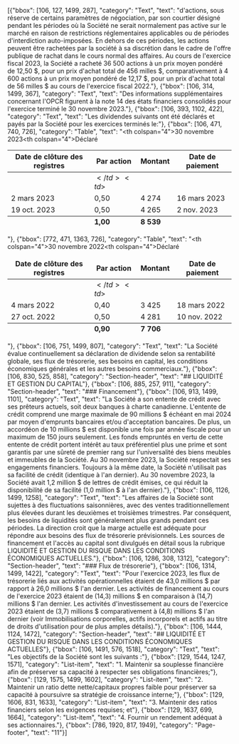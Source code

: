 [{"bbox": [106, 127, 1499, 287], "category": "Text", "text": "d'actions, sous réserve de certains paramètres de négociation, par son courtier désigné pendant les périodes où la Société ne serait normalement pas active sur le marché en raison de restrictions réglementaires applicables ou de périodes d'interdiction auto-imposées. En dehors de ces périodes, les actions peuvent être rachetées par la société à sa discrétion dans le cadre de l'offre publique de rachat dans le cours normal des affaires. Au cours de l'exercice fiscal 2023, la Société a racheté 36 500 actions à un prix moyen pondéré de 12,50 $, pour un prix d'achat total de 456 milles $, comparativement à 4 600 actions à un prix moyen pondéré de 12,17 $, pour un prix d'achat total de 56 milles $ au cours de l'exercice fiscal 2022."}, {"bbox": [106, 314, 1499, 367], "category": "Text", "text": "Des informations supplémentaires concernant l'OPCR figurent à la note 14 des états financiers consolidés pour l'exercice terminé le 30 novembre 2023."}, {"bbox": [106, 393, 1102, 422], "category": "Text", "text": "Les dividendes suivants ont été déclarés et payés par la Société pour les exercices terminés le:"}, {"bbox": [106, 471, 740, 726], "category": "Table", "text": "<table><thead><tr><th colspan=\"4\">30 novembre 2023</th></tr><tr><th colspan=\"4\">Déclaré</th></tr><tr><th>Date de clôture des registres</th><th>Par action</th><th>Montant</th><th>Date de paiement</th></tr></thead><tbody><tr><td></td><td>$</td><td>$</td><td></td></tr><tr><td>2 mars 2023</td><td>0,50</td><td>4 274</td><td>16 mars 2023</td></tr><tr><td>19 oct. 2023</td><td>0,50</td><td>4 265</td><td>2 nov. 2023</td></tr></tbody><tfoot><tr><td></td><td><strong>1,00</strong></td><td><strong>8 539</strong></td><td></td></tr></tfoot></table>"}, {"bbox": [772, 471, 1363, 726], "category": "Table", "text": "<table><thead><tr><th colspan=\"4\">30 novembre 2022</th></tr><tr><th colspan=\"4\">Déclaré</th></tr><tr><th>Date de clôture des registres</th><th>Par action</th><th>Montant</th><th>Date de paiement</th></tr></thead><tbody><tr><td></td><td>$</td><td>$</td><td></td></tr><tr><td>4 mars 2022</td><td>0,40</td><td>3 425</td><td>18 mars 2022</td></tr><tr><td>27 oct. 2022</td><td>0,50</td><td>4 281</td><td>10 nov. 2022</td></tr></tbody><tfoot><tr><td></td><td><strong>0,90</strong></td><td><strong>7 706</strong></td><td></td></tr></tfoot></table>"}, {"bbox": [106, 751, 1499, 807], "category": "Text", "text": "La Société évalue continuellement sa déclaration de dividende selon sa rentabilité globale, ses flux de trésorerie, ses besoins en capital, les conditions économiques générales et les autres besoins commerciaux."}, {"bbox": [106, 830, 525, 858], "category": "Section-header", "text": "## LIQUIDITÉ ET GESTION DU CAPITAL"}, {"bbox": [106, 885, 257, 911], "category": "Section-header", "text": "### Financement"}, {"bbox": [106, 913, 1499, 1101], "category": "Text", "text": "La Société a son entente de crédit avec ses prêteurs actuels, soit deux banques à charte canadienne. L'entente de crédit comprend une marge maximale de 90 millions $ échéant en mai 2024 par moyen d'emprunts bancaires et/ou d'acceptation bancaires. De plus, un accordéon de 10 millions $ est disponible une fois par année fiscale pour un maximum de 150 jours seulement. Les fonds empruntés en vertu de cette entente de crédit portent intérêt au taux préférentiel plus une prime et sont garantis par une sûreté de premier rang sur l'universalité des biens meubles et immeubles de la Société. Au 30 novembre 2023, la Société respectait ses engagements financiers. Toujours à la même date, la Société n'utilisait pas sa facilité de crédit (identique à l'an dernier). Au 30 novembre 2023, la Société avait 1,2 million $ de lettres de crédit émises, ce qui réduit la disponibilité de sa facilité (1,0 million $ à l'an dernier)."}, {"bbox": [106, 1126, 1499, 1258], "category": "Text", "text": "Les affaires de la Société sont sujettes à des fluctuations saisonnières, avec des ventes traditionnellement plus élevées durant les deuxièmes et troisièmes trimestres. Par conséquent, les besoins de liquidités sont généralement plus grands pendant ces périodes. La direction croit que la marge actuelle est adéquate pour répondre aux besoins des flux de trésorerie prévisionnels. Les sources de financement et l'accès au capital sont divulgués en détail sous la rubrique LIQUIDITÉ ET GESTION DU RISQUE DANS LES CONDITIONS ÉCONOMIQUES ACTUELLES."}, {"bbox": [106, 1286, 308, 1312], "category": "Section-header", "text": "### Flux de trésorerie"}, {"bbox": [106, 1314, 1499, 1422], "category": "Text", "text": "Pour l'exercice 2023, les flux de trésorerie liés aux activités opérationnelles étaient de 43,0 millions $ par rapport à 26,0 millions $ l'an dernier. Les activités de financement au cours de l'exercice 2023 étaient de (14,3) millions $ en comparaison à (14,7) millions $ l'an dernier. Les activités d'investissement au cours de l'exercice 2023 étaient de (3,7) millions $ comparativement à (4,8) millions $ l'an dernier (voir Immobilisations corporelles, actifs incorporels et actifs au titre de droits d'utilisation pour de plus amples détails)."}, {"bbox": [106, 1444, 1124, 1472], "category": "Section-header", "text": "## LIQUIDITÉ ET GESTION DU RISQUE DANS LES CONDITIONS ÉCONOMIQUES ACTUELLES"}, {"bbox": [106, 1491, 576, 1518], "category": "Text", "text": "Les objectifs de la Société sont les suivants :"}, {"bbox": [129, 1544, 1247, 1571], "category": "List-item", "text": "1. Maintenir sa souplesse financière afin de préserver sa capacité à respecter ses obligations financières;"}, {"bbox": [129, 1575, 1499, 1602], "category": "List-item", "text": "2. Maintenir un ratio dette nette/capitaux propres faible pour préserver sa capacité à poursuivre sa stratégie de croissance interne;"}, {"bbox": [129, 1606, 831, 1633], "category": "List-item", "text": "3. Maintenir des ratios financiers selon les exigences requises; et"}, {"bbox": [129, 1637, 699, 1664], "category": "List-item", "text": "4. Fournir un rendement adéquat à ses actionnaires."}, {"bbox": [786, 1920, 817, 1949], "category": "Page-footer", "text": "11"}]